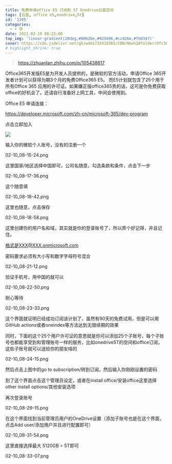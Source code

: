 ```yaml
---
title: 免费申请office E5 订阅和 5T Onedrive云盘空间
tags: [云盘, office e5,onedrive,5t]
id: '1205'
categories:
  - - 杂
date: 2021-02-10 08:23:00
top_img: 'linear-gradient(20deg,#0062be,#925696,#cc426e,#fb0347)'
cover: https://cdn.jsdelivr.net/gh/wdm1732418365/CDN/New%20folder/Ofc365_EvergreenBG_0602_1600x540_EN_US.png
# highlight_shrink: true
---
```


> https://zhuanlan.zhihu.com/p/105438817

Office365开发版E5是为开发人员提供的，是微软的官方活动，申请Office 365开发者计划可以获得为期3个月的免费Office365 E5。 而E5计划就包含了25个用于所有Office 365 应用的许可证。如果嫌正版office365贵的话，这可是你免费获取office的好机会了。还请自行准备好上网工具，中间会使用到。

Office E5 申请连接：

https://developer.microsoft.com/zh-cn/microsoft-365/dev-program

点击立即加入

![](https://cdn.jsdelivr.net/gh/wdm1732418365/CDN/New%20folder/02-10_08-14-26.png)

输入你的微软个人账号，没有的注册一个

02-10_08-15-24.png

这里国家/地区选择中国即可，公司名随意，勾选条款和条件，点击下一步

02-10_08-17-36.png

这个随意填

02-10_08-18-42.png

这里也随意，点击保存

02-10_08-18-58.png

这里创建你的用户名和域，其实就是你的登录账号了，所以弄个好记得，并且记住。

格式是XXX@XXX.onmicrosoft.com

密码要求必须有大小写和数字字母符号混合

02-10_08-21-12.png

验证手机号，用中国的就可以

02-10_08-22-50.png

耐心等待

02-10_08-23-33.png

这个界面就证明已经成功订阅该计划了，虽然有90天的免费试用，但是可以用GitHub actions或者oneindex等方法达到无限续期的效果

同时，下面的这个25个用户许可证的意思就是你可以添加25个子账号，每个子账号也都能享受到和管理账号一样的服务，比如onedrive5T的空间和office订阅，这些子账号就可以送给你的朋友啥的

02-10_08-24-15.png

然后点击上图中的go to subscription/转到订阅，然后输入你刚刚设置的密码

到了这个界面点击这个管理员设定，或者在install office/安装office这里选择other install options/其他安装选项

再次登录账号

02-10_08-29-15.png

在这个界面找到当前管理员用户的OneDrive设置（添加子账号也是在这个界面，点击Add user/添加用户并且进行配置即可）

02-10_08-31-54.png

这里直接选择最大 5120GB = 5T即可

02-10_08-33-07.png

